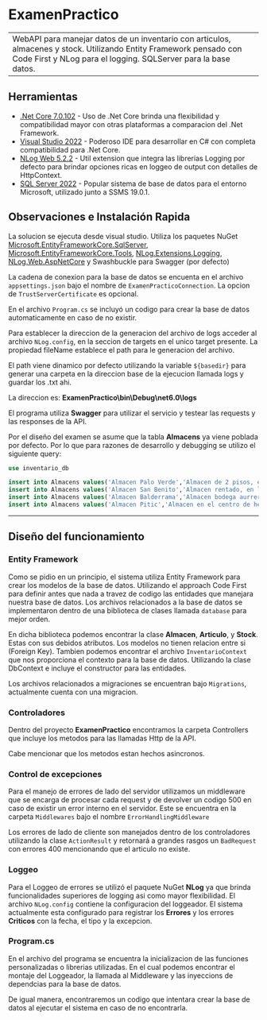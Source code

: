 # ExamenPractico
<table>
<tr>
<td>
WebAPI para manejar datos de un inventario con articulos, almacenes y stock. Utilizando Entity Framework pensado con Code First y NLog para el logging. SQLServer para
la base datos.
</td>
</tr>
</table>

## Herramientas
- [.Net Core 7.0.102](https://dotnet.microsoft.com/en-us/) - Uso de .Net Core brinda una flexibilidad y compatibilidad mayor con otras plataformas a comparacion del .Net Framework.
- [Visual Studio 2022](https://visualstudio.microsoft.com/es/) - Poderoso IDE para desarrollar en C# con completa compatibilidad para .Net Core.
- [NLog Web 5.2.2](https://www.nuget.org/packages/NLog.Web.AspNetCore) - Util extension que integra las librerias Logging por defecto para brindar opciones ricas en loggeo de output con detalles de HttpContext.
- [SQL Server 2022](https://www.microsoft.com/es-es/sql-server/sql-server-2022) - Popular sistema de base de datos para el entorno Microsoft, utilizado junto a SSMS 19.0.1.

## Observaciones e Instalación Rapida
La solucion se ejecuta desde visual studio. Utiliza los paquetes NuGet [Microsoft.EntityFrameworkCore.SqlServer](https://www.nuget.org/packages/Microsoft.EntityFrameworkCore.SqlServer/7.0.3?_src=template), [Microsoft.EntityFrameworkCore.Tools](https://www.nuget.org/packages/Microsoft.EntityFrameworkCore.Tools/7.0.3?_src=template), [NLog.Extensions.Logging](https://www.nuget.org/packages/NLog.Extensions.Logging/5.2.2?_src=template), [NLog.Web.AspNetCore](https://www.nuget.org/packages/NLog.Web.AspNetCore/5.2.2?_src=template) y Swashbuckle para Swagger (por defecto)

La cadena de conexion para la base de datos se encuenta en el archivo `appsettings.json` bajo el nombre de `ExamenPracticoConnection`. La opcion de `TrustServerCertificate` es opcional.

En el archivo `Program.cs` se incluyó un codigo para crear la base de datos automaticamente en caso de no existir.

Para establecer la direccion de la generacion del archivo de logs acceder al archivo `NLog.config`, en la seccion de targets en el unico target presente. 
La propiedad fileName establece el path para le generacion del archivo. 

El path viene dinamico por defecto utilizando la variable `${basedir}` para generar una carpeta en la direccion base de la ejecucion llamada logs y guardar los .txt ahi.

La direccion es: **ExamenPractico\bin\Debug\net6.0\logs**

El programa utiliza **Swagger** para utilizar el servicio y testear las requests y las responses de la API.

Por el diseño del examen se asume que la tabla **Almacens** ya viene poblada por defecto. Por lo que para razones de desarrollo y debugging se utilizo el siguiente query:

```sql
use inventario_db

insert into Almacens values('Almacen Palo Verde','Almacen de 2 pisos, en la colonia palo verde con cp 83280')
insert into Almacens values('Almacen San Benito','Almacen rentado, en la colonia San Benito con cp 83190')
insert into Almacens values('Almacen Balderrama','Almacen bodega aurrera, en la colonia balderrama')
insert into Almacens values('Almacen Pitic','Almacen en el centro de hermosillo')
```

---

## Diseño del funcionamiento

### Entity Framework
Como se pidio en un principio, el sistema utiliza Entity Framework para crear los modelos de la base de datos. Utilizando el approach Code First para definir antes que nada a travez de codigo las entidades que manejara nuestra base de datos. Los archivos relacionados a la base de datos se implementaron dentro de una biblioteca de clases llamada `database` para mejor orden. 

En dicha biblioteca podemos encontrar la clase **Almacen**, **Articulo**, y **Stock**. Estas con sus debidos atributos. Los modelos no tienen relacion entre si (Foreign Key). Tambien podemos encontrar el archivo `InventarioContext` que nos proporciona el contexto para la base de datos. Utilizando la clase DbContext e incluye el constructor para las entidades.

Los archivos relacionados a migraciones se encuentran bajo `Migrations`, actualmente cuenta con una migracion.

### Controladores

Dentro del proyecto **ExamenPractico** encontramos la carpeta Controllers que incluye los metodos para las llamadas Http de la API.

Cabe mencionar que los metodos estan hechos asincronos.

### Control de excepciones

Para el manejo de errores de lado del servidor utilizamos un middleware que se encarga de procesar cada request y de devolver un codigo 500 en caso de existir un error interno en el servidor. Este se encuentra en la carpeta `Middlewares` bajo el nombre `ErrorHandlingMiddleware`

Los errores de lado de cliente son manejados dentro de los controladores utilizando la clase `ActionResult` y retornará a grandes rasgos un `BadRequest` con errores 400 mencionando que el articulo no existe. 

### Loggeo

Para el Loggeo de errores se utilizó el paquete NuGet **NLog** ya que brinda funcionalidades superiores de logging asi como mayor flexibilidad. El archivo `NLog.config` contiene la configuracion del loggeador. El sistema actualmente esta configurado para registrar los **Errores** y los errores **Criticos** con la fecha, el tipo y la excepcion.

### Program.cs

En el archivo del programa se encuentra la inicializacion de las funciones personalizadas o librerias utilizadas. En el cual podemos encontrar el montaje del Loggeador, la llamada al Middleware y las inyeccions de dependcias para la base de datos.

De igual manera, encontraremos un codigo que intentara crear la base de datos al ejecutar el sistema en caso de no encontrarla.



